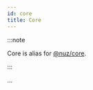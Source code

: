 ```yaml
---
id: core
title: Core
---
```


:::note

Core is alias for [@nuz/core](https://github.com/nuz-app/nuz/tree/next/packages/nuz-core).

:::

...
